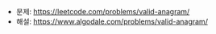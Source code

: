 - 문제: https://leetcode.com/problems/valid-anagram/
- 해설: https://www.algodale.com/problems/valid-anagram/